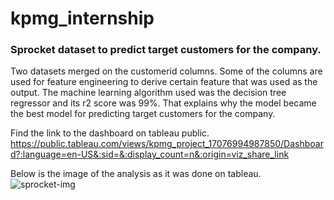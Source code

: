 # kpmg_internship
### Sprocket dataset to predict target customers for the company.

Two datasets merged on the customerid columns. Some of the columns are used for feature engineering to derive certain feature that was used as the output. The machine learning algorithm used was the decision tree regressor and its r2 score was 99%. That explains why the model became the best model for predicting target customers for the company.

Find the link to the dashboard on tableau public.
https://public.tableau.com/views/kpmg_project_17076994987850/Dashboard?:language=en-US&:sid=&:display_count=n&:origin=viz_share_link


Below is the image of the analysis as it was done on tableau.
![sprocket-img](https://github.com/victoromuya/kpmg_internship/assets/59045773/fab907b2-137a-43f8-8ad2-7fbe915c1803)

